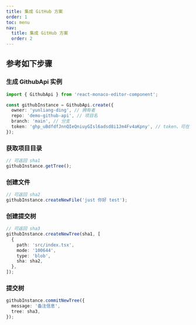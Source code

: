 ```yaml
---
title: 集成 GitHub 方案
order: 1
toc: menu
nav:
  title: 集成 GitHub 方案
  order: 2
---
```


## 参考如下步骤

### 生成 GithubApi 实例

```ts
import { GithubApi } from 'react-monaco-editor-component';

const githubInstance = GithubApi.create({
  owner: 'yunliang-ding', // 拥有者
  repo: 'demo-github-api', // 项目名
  branch: 'main', // 分支
  token: 'ghp_uBdfdfJnnQIeQniuyGIsl6adsd8i1Jm4Fv4aKpny', // token、可在 github 上生成
});
```

### 获取项目目录

```ts
// 可返回 sha1
githubInstance.getTree();
```

### 创建文件

```ts
// 可返回 sha2
githubInstance.createNewFile('just 你好 test');
```

### 创建提交树

```ts
// 可返回 sha3
githubInstance.createNewTree(sha1, [
  {
    path: 'src/index.tsx',
    mode: '100644',
    type: 'blob',
    sha: sha2,
  },
]);
```

### 提交树

```ts
githubInstance.commitNewTree({
  message: '备注信息',
  tree: sha3,
});
```
